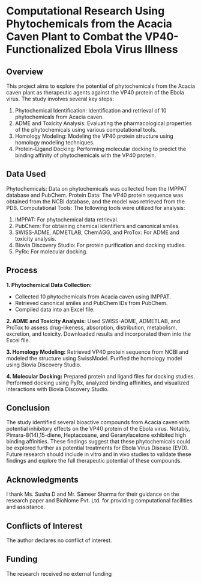 # Computational Research Using Phytochemicals from the Acacia Caven Plant to Combat the VP40-Functionalized Ebola Virus Illness

## Overview
This project aims to explore the potential of phytochemicals from the Acacia caven plant as therapeutic agents against the VP40 protein of the Ebola virus. The study involves several key steps:

1. Phytochemical Identification: Identification and retrieval of 10 phytochemicals from Acacia caven.
2. ADME and Toxicity Analysis: Evaluating the pharmacological properties of the phytochemicals using various computational tools.
3. Homology Modeling: Modeling the VP40 protein structure using homology modeling techniques.
4. Protein-Ligand Docking: Performing molecular docking to predict the binding affinity of phytochemicals with the VP40 protein.

## Data Used
Phytochemicals: Data on phytochemicals was collected from the IMPPAT database and PubChem.
Protein Data: The VP40 protein sequence was obtained from the NCBI database, and the model was retrieved from the PDB.
Computational Tools: The following tools were utilized for analysis:
1. IMPPAT: For phytochemical data retrieval.
2. PubChem: For obtaining chemical identifiers and canonical smiles.
3. SWISS-ADME, ADMETLAB, ChemAGG, and ProTox: For ADME and toxicity analysis.
4. Biovia Discovery Studio: For protein purification and docking studies.
5. PyRx: For molecular docking.

## Process
**1. Phytochemical Data Collection:**
- Collected 10 phytochemicals from Acacia caven using IMPPAT.
- Retrieved canonical smiles and PubChem IDs from PubChem.
- Compiled data into an Excel file.

**2. ADME and Toxicity Analysis:**
Used SWISS-ADME, ADMETLAB, and ProTox to assess drug-likeness, absorption, distribution, metabolism, excretion, and toxicity.
Downloaded results and incorporated them into the Excel file.

**3. Homology Modeling:**
Retrieved VP40 protein sequence from NCBI and modeled the structure using SwissModel.
Purified the homology model using Biovia Discovery Studio.

**4. Molecular Docking:**
Prepared protein and ligand files for docking studies.
Performed docking using PyRx, analyzed binding affinities, and visualized interactions with Biovia Discovery Studio.

## Conclusion
The study identified several bioactive compounds from Acacia caven with potential inhibitory effects on the VP40 protein of the Ebola virus. Notably, Pimara-8(14),15-diene, Heptacosane, and Geranylacetone exhibited high binding affinities. These findings suggest that these phytochemicals could be explored further as potential treatments for Ebola Virus Disease (EVD). Future research should include in vitro and in vivo studies to validate these findings and explore the full therapeutic potential of these compounds.

## Acknowledgments
I thank Ms. Susha D and Mr. Sameer Sharma for their guidance on the research paper and BioNome Pvt. Ltd. for providing computational facilities and assistance.

## Conflicts of Interest
The author declares no conflict of interest.

## Funding
The research received no external funding
